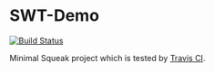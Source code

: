SWT-Demo
=======
[![Build Status](https://travis-ci.org/HPI-SWA-Teaching/SWT-Demo.svg?branch=master)](https://travis-ci.org/HPI-SWA-Teaching/SWT-Demo)

Minimal Squeak project which is tested by [Travis CI](https://travis-ci.org/HPI-SWA-Teaching/SWT-Demo).